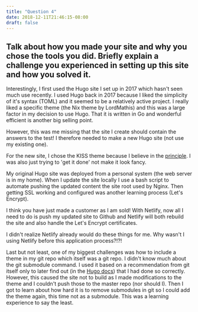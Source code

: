 ```yaml
---
title: "Question 4"
date: 2018-12-11T21:46:15-08:00
draft: false
---
```


## Talk about how you made your site and why you chose the tools you did.  Briefly explain a challenge you experienced in setting up this site and how you solved it.

Interestingly, I first used the Hugo site I set up in 2017 which hasn't seen much use recently. I used Hugo back in 2017 because I liked the simplicity of it's syntax (TOML) and it seemed to be a relatively active project. I really liked a specific theme (the Nix theme by LordMathis) and this was a large factor in my decision to use Hugo. That it is written in Go and wonderful efficient is another big selling point.

However, this was me missing that the site I create should contain the answers to the test! I therefore needed to make a new Hugo site (not use my existing one).

For the new site, I chose the KISS theme because I believe in the [principle](https://en.wikipedia.org/wiki/KISS_principle). I was also just trying to 'get it done' not make it look fancy.

My original Hugo site was deployed from a personal system (the web server is in my home). When I update the site locally I use a bash script to automate pushing the updated content the site root used by Nginx. Then getting SSL working and configured was another learning process (Let's Encrypt).

I think you have just made a customer as I am sold! With Netlify, now all I need to do is push my updated site to Github and Netlify will both rebuild the site and also handle the Let's Encrypt certificates.

I didn't realize Netlify already would do these things for me. Why wasn't I using Netlify before this application process?!?!

Last but not least, one of my biggest challenges was how to include a theme in my git repo which itself was a git repo. I didn't know much about the git submodule command. I used it based on a recommendation from git itself only to later find out (in the [Hugo docs](https://gohugo.io/getting-started/quick-start/#step-3-add-a-theme)) that I had done so correctly. However, this caused the site not to build as I made modifications to the theme and I couldn't push those to the master repo (nor should I). Then I got to learn about how hard it is to remove submodules in git so I could add the theme again, this time not as a submodule. This was a learning experience to say the least.
